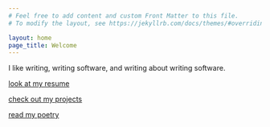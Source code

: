 ```yaml
---
# Feel free to add content and custom Front Matter to this file.
# To modify the layout, see https://jekyllrb.com/docs/themes/#overriding-theme-defaults

layout: home
page_title: Welcome
---
```


I like writing, writing software, and writing about writing software.

[look at my resume](resume/)

[check out my projects](projects/)

[read my poetry](poetry/)

<!-- [read my blog](blog/) -->
